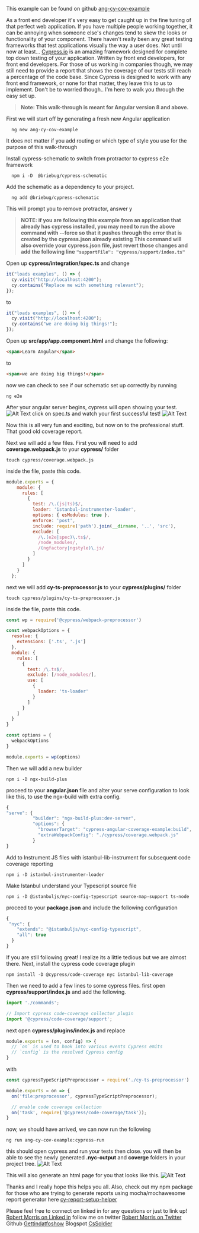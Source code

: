 This example can be found on github [ang-cy-cov-example](https://github.com/GettinDatFoShow/ang-cy-cov-example)

As a front end developer it's very easy to get caught up in the fine tuning of that perfect web application. If you have multiple people working together, it can be annoying when someone else's changes tend to skew the looks or functionality of your component. There haven't really been any great testing frameworks that test applications visually the way a user does. Not until now at least...
[Cypress.io](https://www.cypress.io/) is an amazing framework designed for complete top down testing of your application. Written by front end developers, for front end developers. For those of us working in companies though, we may still need to provide a report that shows the coverage of our tests still reach a percentage of the code base. Since Cypress is designed to work with any front end framework, or none for that matter, they leave this to us to implement. Don't be to worried though.. I'm here to walk you through the easy set up.

>**Note: This walk-through is meant for Angular version 8 and above.** 

First we will start off by generating a fresh new Angular application 
```
  ng new ang-cy-cov-example
```
It does not matter if you add routing or which type of style you use for the purpose of this walk-through

Install cypress-schematic to switch from protractor to cypress e2e framework 
```
  npm i -D  @briebug/cypress-schematic
```
Add the schematic as a dependency to your project.
```
  ng add @briebug/cypress-schematic
```
This will prompt you to remove protractor, answer y
>**NOTE: if you are following this example from an application that already has cypress installed, you may need to run the above command with --force so that it pushes through the error that is created by the cypress.json already existing**
>**This command will also override your cypress.json file, just revert those changes and add the following line**
>**`"supportFile": "cypress/support/index.ts"`**

Open up **cypress/integration/spec.ts** and change 
```javascript
it("loads examples", () => {
  cy.visit("http://localhost:4200");
  cy.contains("Replace me with something relevant");
});

```
to 
```javascript
it("loads examples", () => {
  cy.visit("http://localhost:4200");
  cy.contains("we are doing big things!");
});
```
Open up **src/app/app.component.html** and change the following:
```html
<span>Learn Angular</span>
```
to 
```html
<span>we are doing big things!</span>
```
now we can check to see if our schematic set up correctly by running
```
ng e2e
```
After your angular server begins, cypress will open showing your test.
![Alt Text](https://dev-to-uploads.s3.amazonaws.com/i/xg6ck9db1vzymxb4370u.png)
click on spec.ts and watch your first successful test!
![Alt Text](https://dev-to-uploads.s3.amazonaws.com/i/vjeni9pra9ltcozkgot3.png)

Now this is all very fun and exciting, but now on to the professional stuff. That good old coverage report.

Next we will add a few files.
First you will need to add **coverage.webpack.js** to your **cypress/** folder
```
touch cypress/coverage.webpack.js
```
inside the file, paste this code.
```javascript
module.exports = {
    module: {
      rules: [
        {
          test: /\.(js|ts)$/,
          loader: 'istanbul-instrumenter-loader',
          options: { esModules: true },
          enforce: 'post',
          include: require('path').join(__dirname, '..', 'src'),
          exclude: [
            /\.(e2e|spec)\.ts$/,
            /node_modules/,
            /(ngfactory|ngstyle)\.js/
          ]
        }
      ]
    }
  };
```

next we will add **cy-ts-preprocessor.js** to your **cypress/plugins/** folder
```
touch cypress/plugins/cy-ts-preprocessor.js
```
inside the file, paste this code.
```javascript
const wp = require('@cypress/webpack-preprocessor')

const webpackOptions = {
  resolve: {
    extensions: ['.ts', '.js']
  },
  module: {
    rules: [
      {
        test: /\.ts$/,
        exclude: [/node_modules/],
        use: [
          {
            loader: 'ts-loader'
          }
        ]
      }
    ]
  }
}

const options = {
  webpackOptions
}

module.exports = wp(options)
```
Then we will add a new builder
```
npm i -D ngx-build-plus
```
proceed to your **angular.json** file and alter your serve configuration to look like this, to use the ngx-build with extra config.
```javascript
{
"serve": {
          "builder": "ngx-build-plus:dev-server",
          "options": {
            "browserTarget": "cypress-angular-coverage-example:build",
            "extraWebpackConfig": "./cypress/coverage.webpack.js"
          }
}
```
Add to Instrument JS files with istanbul-lib-instrument for subsequent code coverage reporting
```
npm i -D istanbul-instrumenter-loader
```
Make Istanbul understand your Typescript source file
```
npm i -D @istanbuljs/nyc-config-typescript source-map-support ts-node
```
proceed to your **package.json** and include the following configuration 
```javascript
{
 "nyc": {
    "extends": "@istanbuljs/nyc-config-typescript",
    "all": true
  }
}
```
If you are still following great! I realize its a little tedious but we are almost there.
Next, install the cypress code coverage plugin
```
npm install -D @cypress/code-coverage nyc istanbul-lib-coverage
```
Then we need to add a few lines to some cypress files.
first open **cypress/support/index.js** and add the following.
```javascript
import './commands';

// Import cypress code-coverage collector plugin
import '@cypress/code-coverage/support';
```

next open **cypress/plugins/index.js** and replace
```javascript
module.exports = (on, config) => {
  // `on` is used to hook into various events Cypress emits
  // `config` is the resolved Cypress config
}
```
with 
```javascript
const cypressTypeScriptPreprocessor = require('./cy-ts-preprocessor')

module.exports = on => {
  on('file:preprocessor', cypressTypeScriptPreprocessor);

  // enable code coverage collection
  on('task', require('@cypress/code-coverage/task'));
}
```
now, we should have arrived, we can now run the following 
```
ng run ang-cy-cov-example:cypress-run
```
this should open cypress and run your tests then close. you will then be able to see the newly generated **.nyc-output** and **coverge** folders in your project tree.
![Alt Text](https://dev-to-uploads.s3.amazonaws.com/i/g3g6eble9k7jmvo33p7k.png)

This will also generate an html page for you that looks like this.
![Alt Text](https://dev-to-uploads.s3.amazonaws.com/i/le67u435oww34rd7xdoi.png)

Thanks and I really hope this helps you all. 
Also, check out my npm package for those who are trying to generate reports using mocha/mochawesome report generator here [cy-report-setup-helper](https://www.npmjs.com/package/cy-report-setup-helper)

Please feel free to connect on linked in for any questions or just to link up!
[Robert Morris on Linked in](https://www.linkedin.com/in/robert-morris-desu-vet/) 
follow me on twitter 
[Robert Morris on Twitter](https://twitter.com/CSsoldierVOIF)
Github
[Gettindatfoshow](https://github.com/gettindatfoshow)
Blogspot
[CsSoldier](https://cssoldier.blogspot.com/)



